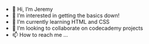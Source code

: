 - 👋 Hi, I’m Jeremy
- 👀 I’m interested in getting the basics down!
- 🌱 I’m currently learning HTML and CSS
- 💞️ I’m looking to collaborate on codecademy projects
- 📫 How to reach me ...

<!---
jsweinbach/jsweinbach is a ✨ special ✨ repository because its `README.md` (this file) appears on your GitHub profile.
You can click the Preview link to take a look at your changes.
--->
